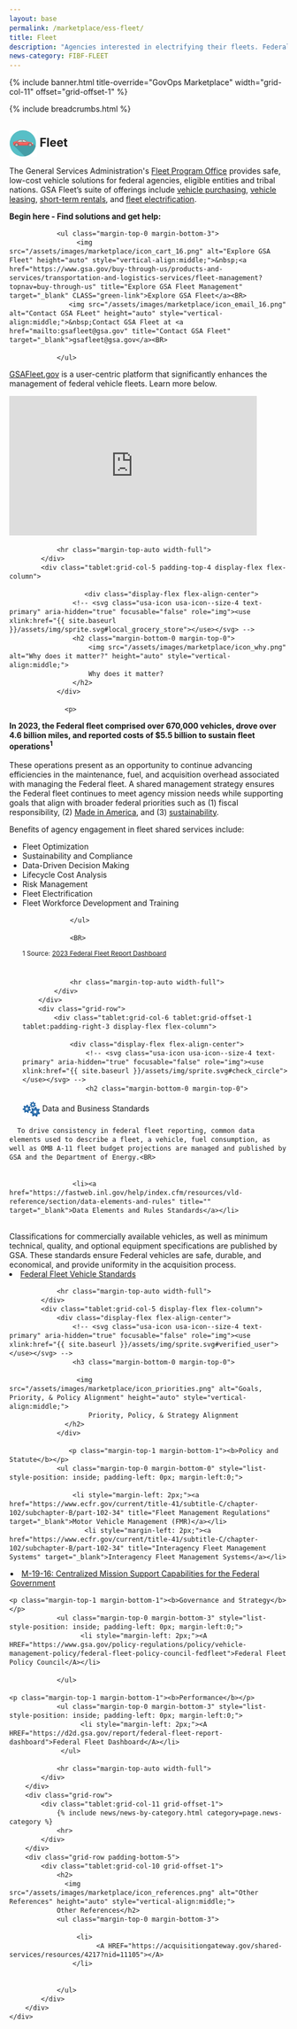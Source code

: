 ```yaml
---
layout: base
permalink: /marketplace/ess-fleet/
title: Fleet
description: "Agencies interested in electrifying their fleets. Federal customers looking for information about zero-emission vehicles, charging station equipment, or installation services can start their journeys here."
news-category: FIBF-FLEET
---
```

<style>
  a.green-link {
    color: #D83933; /* Red color */
  }
</style>

{% include banner.html title-override="GovOps Marketplace" width="grid-col-11" offset="grid-offset-1" %}

<div class="grid-container">
    <div class="grid-row grid-gap">
            <div class="tablet:grid-col-10 tablet:grid-offset-1 padding-top-1">
            {% include breadcrumbs.html %}
            </div>
    </div>
</div>

<section class="pm" id="fleet">
    <div class="grid-container">
        <div class="grid-row">
            <div class="tablet:grid-col-6 tablet:grid-offset-1 padding-top-4 tablet:padding-right-3 display-flex flex-column">
                <h2 class="margin-bottom-0 margin-top-0">
                   <img src="/assets/images/fibf/icons/car.icon.webp" alt="Fleet Management Icon" width="50px" height="auto" style="vertical-align:middle;">&nbsp;Fleet
                </h2>
                <p>
                   The General Services Administration's <A HREF="https://www.gsa.gov/buy-through-us/products-and-services/transportation-and-logistics-services/fleet-management?topnav=buy-through-us">Fleet Program Office</A> provides safe, low-cost vehicle solutions for federal agencies, eligible entities and tribal nations. GSA Fleet’s suite of offerings include <A HREF="https://www.gsa.gov/buy-through-us/products-and-services/transportation-and-logistics-services/fleet-management/vehicle-purchasing">vehicle purchasing</A>, <A HREF="https://www.gsa.gov/buy-through-us/products-and-services/transportation-and-logistics-services/fleet-management/vehicle-leasing">vehicle leasing</A>, <A HREF="https://www.gsa.gov/buy-through-us/products-and-services/transportation-and-logistics-services/fleet-management/shortterm-rentals-str">short-term rentals</A>, and <A HREF="https://www.gsa.gov/buy-through-us/products-and-services/transportation-and-logistics-services/fleet-management/fleet-electrification">fleet electrification</A>. 
                </p>

<B>Begin here - Find solutions and get help:</B><BR>
              
                <ul class="margin-top-0 margin-bottom-3">
                     <img src="/assets/images/marketplace/icon_cart_16.png" alt="Explore GSA Fleet" height="auto" style="vertical-align:middle;">&nbsp;<a href="https://www.gsa.gov/buy-through-us/products-and-services/transportation-and-logistics-services/fleet-management?topnav=buy-through-us" title="Explore GSA Fleet Management" target="_blank" CLASS="green-link">Explore GSA Fleet</a><BR>
                   <img src="/assets/images/marketplace/icon_email_16.png" alt="Contact GSA FLeet" height="auto" style="vertical-align:middle;">&nbsp;Contact GSA Fleet at <a href="mailto:gsafleet@gsa.gov" title="Contact GSA Fleet" target="_blank">gsafleet@gsa.gov</a><BR>

                </ul>

<p><A HREF="https://gsafleet.gov/gsa-fleet-how-to">GSAFleet.gov</A> is a user-centric platform that significantly enhances the management of federal vehicle fleets. Learn more below.</p>

<iframe 
        width="448" 
        height="252" 
        src="https://www.youtube.com/embed/_RCrrUfC5Q8" 
        title="GSAFleet.gov Overview" 
        frameborder="0" 
        allow="accelerometer; autoplay; clipboard-write; encrypted-media; gyroscope; picture-in-picture" 
        allowfullscreen>
    </iframe>

<BR>
             
              
                <hr class="margin-top-auto width-full">
            </div>
            <div class="tablet:grid-col-5 padding-top-4 display-flex flex-column">
               
                       <div class="display-flex flex-align-center">
                    <!-- <svg class="usa-icon usa-icon--size-4 text-primary" aria-hidden="true" focusable="false" role="img"><use xlink:href="{{ site.baseurl }}/assets/img/sprite.svg#local_grocery_store"></use></svg> -->
                    <h2 class="margin-bottom-0 margin-top-0">
                        <img src="/assets/images/marketplace/icon_why.png" alt="Why does it matter?" height="auto" style="vertical-align:middle;">
                        Why does it matter?
                    </h2>
                </div>
             
                  <p>
 <B>In 2023, the Federal fleet comprised over 670,000 vehicles, drove over 4.6 billion miles, and reported costs of $5.5 billion to sustain fleet operations<SUP>1</SUP></B><BR><BR>These operations present as an opportunity to continue advancing efficiencies in the maintenance, fuel, and acquisition overhead associated with managing the Federal fleet. A shared management strategy ensures the Federal fleet continues to meet agency mission needs while supporting goals that align with broader federal priorities such as (1) fiscal responsibility, (2) <A HREF="https://www.madeinamerica.gov/">Made in America</A>, and (3) <A HREF="https://www.sustainability.gov/federalsustainabilityplan/fleet.html">sustainability</A>.  


</p>

Benefits of agency engagement in fleet shared services include:
<ul> 
<LI>Fleet Optimization</LI>
<LI>Sustainability and Compliance</LI>
<LI>Data-Driven Decision Making</LI>
<LI>Lifecycle Cost Analysis</LI>
<LI>Risk Management</LI>
<LI>Fleet Electrification</LI>
<LI>Fleet Workforce Development and Training</LI>

                </ul>

                <BR>


                
<SUP>1 Source: <A HREF="https://d2d.gsa.gov/report/federal-fleet-report-dashboard">2023 Federal Fleet Report Dashboard</A></SUP>                
<BR>

                <hr class="margin-top-auto width-full">
            </div>
        </div>
        <div class="grid-row">
            <div class="tablet:grid-col-6 tablet:grid-offset-1 tablet:padding-right-3 display-flex flex-column">
            
                <div class="display-flex flex-align-center">
                    <!-- <svg class="usa-icon usa-icon--size-4 text-primary" aria-hidden="true" focusable="false" role="img"><use xlink:href="{{ site.baseurl }}/assets/img/sprite.svg#check_circle"></use></svg> -->
                    <h2 class="margin-bottom-0 margin-top-0">

  <img src="/assets/images/marketplace/icon_standards.png" alt="Data and Business Standards" height="auto" style="vertical-align:middle;">
                        Data and Business Standards                 
                    </h2>
                </div>
    
      To drive consistency in federal fleet reporting, common data elements used to describe a fleet, a vehicle, fuel consumption, as well as OMB A-11 fleet budget projections are managed and published by GSA and the Department of Energy.<BR>

      
                    <li><a href="https://fastweb.inl.gov/help/index.cfm/resources/vld-reference/section/data-elements-and-rules" title="" target="_blank">Data Elements and Rules Standards</a></li>
<BR>
Classifications for commercially available vehicles, as well as minimum technical, quality, and optional equipment specifications are published by GSA. These standards ensure Federal vehicles are safe, durable, and economical, and provide uniformity in the acquisition process.

 <li><a href="https://www.gsa.gov/buy-through-us/products-and-services/transportation-and-logistics-services/fleet-management/vehicle-purchasing/federal-vehicle-standards" title="" target="_blank">Federal Fleet Vehicle Standards</a></li>

                <hr class="margin-top-auto width-full">
            </div>
            <div class="tablet:grid-col-5 display-flex flex-column">
                <div class="display-flex flex-align-center">
                    <!-- <svg class="usa-icon usa-icon--size-4 text-primary" aria-hidden="true" focusable="false" role="img"><use xlink:href="{{ site.baseurl }}/assets/img/sprite.svg#verified_user"></use></svg> -->
                    <h3 class="margin-bottom-0 margin-top-0">
                    
                     <img src="/assets/images/marketplace/icon_priorities.png" alt="Goals, Priority, & Policy Alignment" height="auto" style="vertical-align:middle;">
                        Priority, Policy, & Strategy Alignment
                  </h2>
                </div>
            
                   <p class="margin-top-1 margin-bottom-1"><b>Policy and Statute</b></p>
                <ul class="margin-top-0 margin-bottom-0" style="list-style-position: inside; padding-left: 0px; margin-left:0;">
                 
                    <li style="margin-left: 2px;"><a href="https://www.ecfr.gov/current/title-41/subtitle-C/chapter-102/subchapter-B/part-102-34" title="Fleet Management Regulations" target="_blank">Motor Vehicle Management (FMR)</a></li>
                       <li style="margin-left: 2px;"><a href="https://www.ecfr.gov/current/title-41/subtitle-C/chapter-102/subchapter-B/part-102-34" title="Interagency Fleet Management Systems" target="_blank">Interagency Fleet Management Systems</a></li>
   <li style="margin-left: 2px;"><a href="https://www.whitehouse.gov/wp-content/uploads/2019/04/M-19-16.pdf?page=3" title="Centralized Mission Support Capabilities for the Federal Government" target="_blank"> M-19-16: Centralized Mission Support Capabilities for the Federal Government</a></li>
                </ul>

    <p class="margin-top-1 margin-bottom-1"><b>Governance and Strategy</b></p>
                <ul class="margin-top-0 margin-bottom-3" style="list-style-position: inside; padding-left: 0px; margin-left:0;">
                      <li style="margin-left: 2px;"><A HREF="https://www.gsa.gov/policy-regulations/policy/vehicle-management-policy/federal-fleet-policy-council-fedfleet">Federal Fleet Policy Council</A></li>
                
                </ul>

    <p class="margin-top-1 margin-bottom-1"><b>Performance</b></p>
                <ul class="margin-top-0 margin-bottom-3" style="list-style-position: inside; padding-left: 0px; margin-left:0;">
                      <li style="margin-left: 2px;"><A HREF="https://d2d.gsa.gov/report/federal-fleet-report-dashboard">Federal Fleet Dashboard</A></li>
                 </ul>

                <hr class="margin-top-auto width-full">
            </div>
        </div>
        <div class="grid-row">
            <div class="tablet:grid-col-11 grid-offset-1">
                {% include news/news-by-category.html category=page.news-category %}
                <hr>
            </div>
        </div>
        <div class="grid-row padding-bottom-5">
            <div class="tablet:grid-col-10 grid-offset-1">
                <h2>
                  <img src="/assets/images/marketplace/icon_references.png" alt="Other References" height="auto" style="vertical-align:middle;">
                Other References</h2>
                <ul class="margin-top-0 margin-bottom-3">

                     <li>
                          <A HREF="https://acquisitiongateway.gov/shared-services/resources/4217?nid=11105"></A>
                    </li>

                      
                </ul>
            </div>
        </div>
    </div>
</section>

